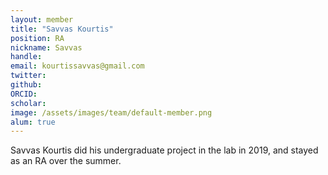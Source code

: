 ```yaml
---
layout: member
title: "Savvas Kourtis"
position: RA
nickname: Savvas
handle: 
email: kourtissavvas@gmail.com
twitter: 
github: 
ORCID: 
scholar: 
image: /assets/images/team/default-member.png
alum: true
---
```


Savvas Kourtis did his undergraduate project in the lab in 2019, and stayed as an RA over the summer.
